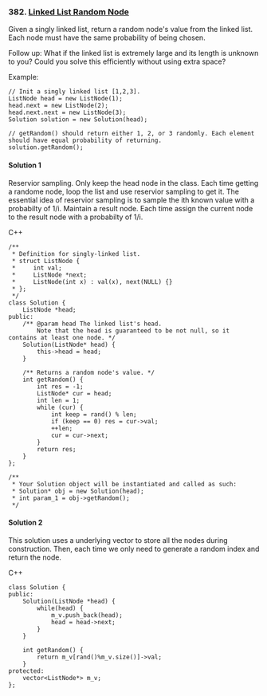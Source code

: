 ### 382\. [Linked List Random Node](https://leetcode.com/problems/linked-list-random-node/)

Given a singly linked list, return a random node's value from the linked list. Each node must have the same probability of being chosen.

Follow up:
What if the linked list is extremely large and its length is unknown to you? Could you solve this efficiently without using extra space?

Example:
```
// Init a singly linked list [1,2,3].
ListNode head = new ListNode(1);
head.next = new ListNode(2);
head.next.next = new ListNode(3);
Solution solution = new Solution(head);

// getRandom() should return either 1, 2, or 3 randomly. Each element should have equal probability of returning.
solution.getRandom();
```

#### Solution 1

Reservior sampling. Only keep the head node in the class.
Each time getting a randome node, loop the list and use reservior sampling to get it.
The essential idea of reservior sampling is to sample the ith known value
with a probabilty of 1/i. Maintain a result node. Each time assign the current node
to the result node with a probabilty of 1/i.

C++

```
/**
 * Definition for singly-linked list.
 * struct ListNode {
 *     int val;
 *     ListNode *next;
 *     ListNode(int x) : val(x), next(NULL) {}
 * };
 */
class Solution {
    ListNode *head;
public:
    /** @param head The linked list's head.
        Note that the head is guaranteed to be not null, so it contains at least one node. */
    Solution(ListNode* head) {
        this->head = head;
    }
    
    /** Returns a random node's value. */
    int getRandom() {
        int res = -1;
        ListNode* cur = head;
        int len = 1;
        while (cur) {
            int keep = rand() % len;
            if (keep == 0) res = cur->val;
            ++len;
            cur = cur->next;
        }
        return res;
    }
};

/**
 * Your Solution object will be instantiated and called as such:
 * Solution* obj = new Solution(head);
 * int param_1 = obj->getRandom();
 */
```

#### Solution 2

This solution uses a underlying vector to store all the nodes during construction.
Then, each time we only need to generate a random index and return the node.

C++

```
class Solution {
public:
	Solution(ListNode *head) {
		while(head) {
			m_v.push_back(head);
			head = head->next;
		}
	}

	int getRandom() {
		return m_v[rand()%m_v.size()]->val;	
	}
protected:
	vector<ListNode*> m_v;
};
```
